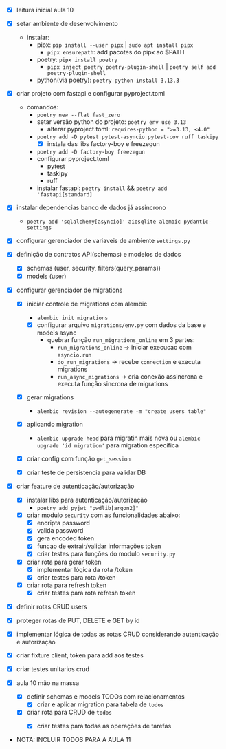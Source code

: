 - [x] leitura inicial aula 10
- [x] setar ambiente de desenvolvimento
    - instalar:
        - pipx: `pip install --user pipx` | `sudo apt install pipx`
            - `pipx ensurepath`: add pacotes do pipx ao $PATH
        - poetry: `pipx install poetry`
            - `pipx inject poetry poetry-plugin-shell` | `poetry self add poetry-plugin-shell`
        - python(via poetry): `poetry python install 3.13.3`

- [x] criar projeto com fastapi e configurar pyproject.toml
    - comandos:
        - `poetry new --flat fast_zero`
        - setar versão python do projeto: `poetry env use 3.13`
          - alterar pyproject.toml: `requires-python = ">=3.13, <4.0"`
        - `poetry add -D pytest pytest-asyncio pytest-cov ruff taskipy`
          - [x] instala das libs factory-boy e freezegun
        - `poetry add -D factory-boy freezegun`
        - configurar pyproject.toml
          - pytest
          - taskipy
          - ruff
        - instalar fastapi: `poetry install` && `poetry add 'fastapi[standard]`


- [x] instalar dependencias banco de dados já assincrono
    - `poetry add 'sqlalchemy[asyncio]' aiosqlite alembic pydantic-settings`

- [x] configurar gerenciador de variaveis de ambiente `settings.py`


- [x] definição de contratos API(schemas) e modelos de dados
  - [x] schemas (user, security, filters(query_params))
  - [x] models (user)

- [x] configurar gerenciador de migrations
  - [x] iniciar controle de migrations com alembic
    - `alembic init migrations`
    - [x] configurar arquivo `migrations/env.py` com dados da base e models async
      - quebrar função `run_migrations_online` em 3 partes:
        - `run_migrations_online` -> iniciar execucao com `asyncio.run`
        - `do_run_migrations` -> recebe `connection` e executa migrations
        - `run_async_migrations` -> cria conexão assincrona e executa função sincrona de migrations

  - [x] gerar migrations
    - `alembic revision --autogenerate -m "create users table"`
  - [x] aplicando migration
    - `alembic upgrade head` para migratin mais nova ou `alembic upgrade 'id migration'`
    para migration específica
  - [x] criar config com função `get_session`
  - [x] criar teste de persistencia para validar DB


- [x] criar feature de autenticação/autorização
  - [x] instalar libs para autenticação/autorização
    - `poetry add pyjwt "pwdlib[argon2]"`
  - [x] criar modulo `security` com as funcionalidades abaixo:
    - [x] encripta password
    - [x] valida password
    - [x] gera encoded token
    - [x] funcao de extrair/validar informações token
    - [x] criar testes para funções do modulo `security.py`
  - [x] criar rota para gerar token
      - [x] implementar lógica da rota /token
    - [x] criar testes para rota /token
  - [x] criar rota para refresh token
    - [x] criar testes para rota refresh token

- [x] definir rotas CRUD users
- [x] proteger rotas de PUT, DELETE e GET by id
- [x] implementar lógica de todas as rotas CRUD considerando autenticação e autorização
- [x] criar fixture client, token para add aos testes
- [x] criar testes unitarios crud


- [x] aula 10 mão na massa
  - [x] definir schemas e models TODOs com relacionamentos
    - [x] criar e aplicar migration para tabela de `todos`
  - [x] criar rota para CRUD de `todos`
    - [x] criar testes para todas as operações de tarefas



- NOTA: INCLUIR TODOS PARA A AULA 11
